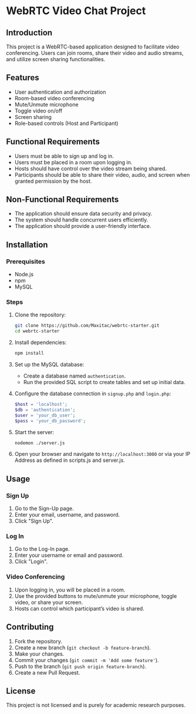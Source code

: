 # WebRTC Video Chat Project

## Introduction
This project is a WebRTC-based application designed to facilitate video conferencing. Users can join rooms, share their video and audio streams, and utilize screen sharing functionalities.

## Features
- User authentication and authorization
- Room-based video conferencing
- Mute/Unmute microphone
- Toggle video on/off
- Screen sharing
- Role-based controls (Host and Participant)

## Functional Requirements
- Users must be able to sign up and log in.
- Users must be placed in a room upon logging in.
- Hosts should have control over the video stream being shared.
- Participants should be able to share their video, audio, and screen when granted permission by the host.

## Non-Functional Requirements
- The application should ensure data security and privacy.
- The system should handle concurrent users efficiently.
- The application should provide a user-friendly interface.

## Installation

### Prerequisites
- Node.js
- npm
- MySQL

### Steps
1. Clone the repository:
    ```sh
    git clone https://github.com/Maxitac/webrtc-starter.git
    cd webrtc-starter
    ```

2. Install dependencies:
    ```sh
    npm install
    ```

3. Set up the MySQL database:
    - Create a database named `authentication`.
    - Run the provided SQL script to create tables and set up initial data.

4. Configure the database connection in `signup.php` and `login.php`:
    ```php
    $host = 'localhost';
    $db = 'authentication';
    $user = 'your_db_user';
    $pass = 'your_db_password';
    ```

5. Start the server:
    ```sh
    nodemon ./server.js
    ```

6. Open your browser and navigate to `http://localhost:3000` or via your IP Address as defined in scripts.js and server.js.

## Usage
### Sign Up
1. Go to the Sign-Up page.
2. Enter your email, username, and password.
3. Click "Sign Up".

### Log In
1. Go to the Log-In page.
2. Enter your username or email and password.
3. Click "Login".

### Video Conferencing
1. Upon logging in, you will be placed in a room.
2. Use the provided buttons to mute/unmute your microphone, toggle video, or share your screen.
3. Hosts can control which participant’s video is shared.

## Contributing
1. Fork the repository.
2. Create a new branch (`git checkout -b feature-branch`).
3. Make your changes.
4. Commit your changes (`git commit -m 'Add some feature'`).
5. Push to the branch (`git push origin feature-branch`).
6. Create a new Pull Request.

## License
This project is not licensed and is purely for academic research purposes.
